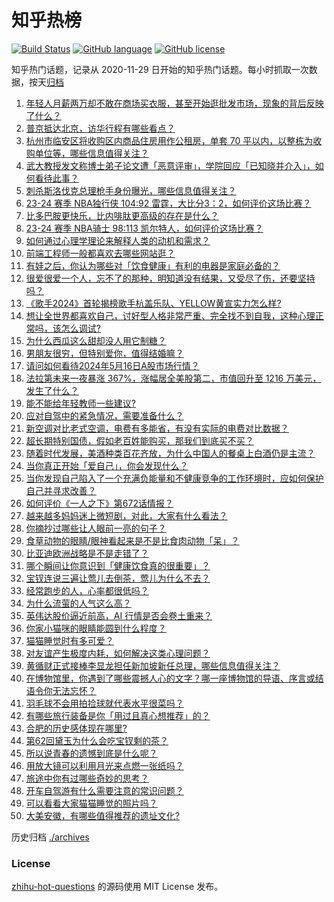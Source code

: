 # 知乎热榜
[![Build Status](https://github.com/ToWeLong/zhihu-hot-questions/workflows/CI/badge.svg)](https://github.com/ToWeLong/zhihu-hot-questions/actions)
[![GitHub language](https://img.shields.io/badge/language-golang-orange.svg)](https://golang.org/)
[![GitHub license](https://img.shields.io/github/license/ToWeLong/zhihu-hot-questions)](https://github.com/ToWeLong/zhihu-hot-questions/blob/main/LICENSE)

知乎热门话题，记录从 2020-11-29 日开始的知乎热门话题。每小时抓取一次数据，按天[归档](./archives)

<!-- BEGIN -->

1. [年轻人月薪两万却不敢在商场买衣服，甚至开始逛批发市场，现象的背后反映了什么？](https://www.zhihu.com/question/656062520)
1. [普京抵达北京，访华行程有哪些看点？](https://www.zhihu.com/question/656166671)
1. [杭州市临安区将收购区内商品住房用作公租房，单套 70 平以内，以整栋为收购单位等，哪些信息值得关注？](https://www.zhihu.com/question/656111533)
1. [武大教授发文称博士弟子论文遭「恶意评审」，学院回应「已知晓并介入」，如何看待此事？](https://www.zhihu.com/question/655883116)
1. [刺杀斯洛伐克总理枪手身份曝光，哪些信息值得关注？](https://www.zhihu.com/question/656165123)
1. [23-24 赛季 NBA独行侠 104:92 雷霆，大比分3：2，如何评价这场比赛？](https://www.zhihu.com/question/656168525)
1. [比多巴胺更快乐，比内啡肽更高级的存在是什么？](https://www.zhihu.com/question/656168862)
1. [23-24 赛季 NBA骑士 98:113 凯尔特人，如何评价这场比赛？](https://www.zhihu.com/question/656156674)
1. [如何通过心理学理论来解释人类的动机和需求？](https://www.zhihu.com/question/650054857)
1. [前端工程师一般都喜欢去哪些网站逛？](https://www.zhihu.com/question/28478379)
1. [有娃之后，你认为哪些对「饮食健康」有利的电器是家庭必备的？](https://www.zhihu.com/question/654470316)
1. [很爱很爱一个人，忘不了的那种，明知道没有结果，又受尽了伤，还要坚持吗？](https://www.zhihu.com/question/652886761)
1. [《歌手2024》首轮揭榜歌手杭盖乐队、YELLOW黄宣实力怎么样?](https://www.zhihu.com/question/656055618)
1. [想让全世界都喜欢自己，讨好型人格非常严重、完全找不到自我，这种心理正常吗，该怎么调试?](https://www.zhihu.com/question/655957742)
1. [为什么西瓜这么甜却没人用它制糖？](https://www.zhihu.com/question/31939257)
1. [男朋友很穷，但特别爱你，值得结婚嘛？](https://www.zhihu.com/question/655959013)
1. [请问如何看待2024年5月16日A股市场行情？](https://www.zhihu.com/question/655915602)
1. [法拉第未来一夜暴涨 367%，涨幅居全美股第二，市值回升至 1216 万美元，发生了什么？](https://www.zhihu.com/question/656080832)
1. [能不能给年轻教师一些建议?](https://www.zhihu.com/question/655571141)
1. [应对自驾中的紧急情况，需要准备什么？](https://www.zhihu.com/question/655552918)
1. [新空调对比老式空调，电费有多能省，有没有实际的电费对比数据？](https://www.zhihu.com/question/656168679)
1. [超长期特别国债，假如老百姓能购买，那我们到底买不买？](https://www.zhihu.com/question/655908948)
1. [随着时代发展，美酒种类百花齐放，为什么中国人的餐桌上白酒仍是主流？](https://www.zhihu.com/question/655355824)
1. [当你真正开始「爱自己」，你会发现什么？](https://www.zhihu.com/question/655870904)
1. [当你发现自己陷入了一个充满负能量和不健康竞争的工作环境时，应如何保护自己并寻求改善？](https://www.zhihu.com/question/652733365)
1. [如何评价《一人之下》第672话情报？](https://www.zhihu.com/question/656082927)
1. [越来越多妈妈迷上微短剧，对此，大家有什么看法？](https://www.zhihu.com/question/655812127)
1. [你摘抄过哪些让人眼前一亮的句子？](https://www.zhihu.com/question/656042110)
1. [食草动物的眼睛/眼神看起来是不是比食肉动物「呆」？](https://www.zhihu.com/question/288003004)
1. [比亚迪欧洲战略是不是走错了？](https://www.zhihu.com/question/609718766)
1. [哪个瞬间让你意识到「健康饮食真的很重要」？](https://www.zhihu.com/question/653432333)
1. [宝钗连说三遍让莺儿去倒茶，莺儿为什么不去？](https://www.zhihu.com/question/653394084)
1. [经常跑步的人，心率都很低吗？](https://www.zhihu.com/question/652617919)
1. [为什么流萤的人气这么高？](https://www.zhihu.com/question/652752077)
1. [英伟达股价逼近前高，AI 行情是否会卷土重来？](https://www.zhihu.com/question/656174912)
1. [你家小猫咪的眼睛能圆到什么程度？](https://www.zhihu.com/question/652390600)
1. [猫猫睡觉时有多可爱？](https://www.zhihu.com/question/652692115)
1. [对友谊产生极度内耗，如何解决这类心理问题？](https://www.zhihu.com/question/655915081)
1. [黄循财正式接棒李显龙担任新加坡新任总理，哪些信息值得关注？](https://www.zhihu.com/question/656106789)
1. [在博物馆里，你遇到了哪些震撼人心的文字？哪一座博物馆的导语、序言或结语令你无法忘怀？](https://www.zhihu.com/question/655249260)
1. [羽毛球不会用拍捡球就代表水平很菜吗？](https://www.zhihu.com/question/423808394)
1. [有哪些旅行装备是你「用过且真心想推荐」的？](https://www.zhihu.com/question/653888972)
1. [合肥的历史感体现在哪里?](https://www.zhihu.com/question/656015769)
1. [第62回黛玉为什么会吃宝钗剩的茶？](https://www.zhihu.com/question/40869083)
1. [所以说青春的遗憾到底是什么呢？](https://www.zhihu.com/question/648902248)
1. [用放大镜可以利用月光来点燃一张纸吗？](https://www.zhihu.com/question/655968995)
1. [旅途中你有过哪些奇妙的思考？](https://www.zhihu.com/question/655338336)
1. [开车自驾游有什么需要注意的常识问题？](https://www.zhihu.com/question/654681477)
1. [可以看看大家猫猫睡觉的照片吗？](https://www.zhihu.com/question/655975133)
1. [大美安徽，有哪些值得推荐的遗址文化?](https://www.zhihu.com/question/656014867)

<!-- END -->

历史归档 [./archives](./archives)


### License
[zhihu-hot-questions](https://github.com/towelong/zhihu-hot-questions) 的源码使用 MIT License 发布。